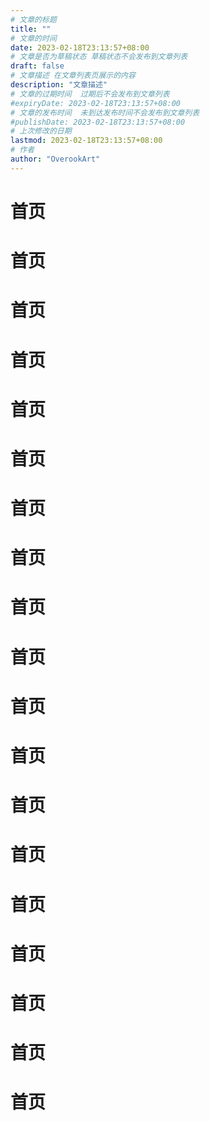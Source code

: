 ```yaml
---
# 文章的标题
title: ""
# 文章的时间
date: 2023-02-18T23:13:57+08:00
# 文章是否为草稿状态 草稿状态不会发布到文章列表
draft: false
# 文章描述 在文章列表页展示的内容
description: "文章描述"
# 文章的过期时间  过期后不会发布到文章列表
#expiryDate: 2023-02-18T23:13:57+08:00 
# 文章的发布时间  未到达发布时间不会发布到文章列表
#publishDate: 2023-02-18T23:13:57+08:00
# 上次修改的日期
lastmod: 2023-02-18T23:13:57+08:00
# 作者
author: "OverookArt"
---
```


# 首页  

# 首页  

# 首页  

# 首页  

# 首页  


# 首页  

# 首页  

# 首页  

# 首页  


# 首页  


# 首页  


# 首页  


# 首页  


# 首页  


# 首页  

# 首页  

# 首页  

# 首页  
# 首页  

